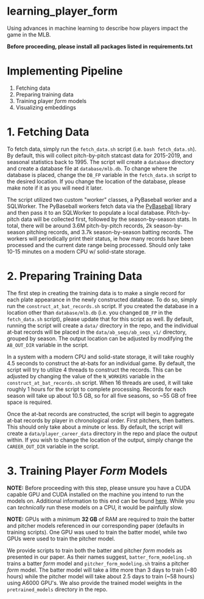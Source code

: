# learning_player_form
Using advances in machine learning to describe how players impact the game in the MLB.

**Before proceeding, please install all packages listed in requirements.txt**


# Implementing Pipeline
1. Fetching data
2. Preparing training data
3. Training player _form_ models
4. Visualizing embeddings

# 1. Fetching Data

To fetch data, simply run the `fetch_data.sh` script (i.e. `bash fetch_data.sh`).
By default, this will collect pitch-by-pitch statcast data for 2015-2019, and seasonal statistics back to 1995.
The script will create a `database` directory and create a database file at `database/mlb.db`. To change where the
database is placed, change the `DB_FP` variable in the `fetch_data.sh` script to the desired location. If you change the
location of the database, please make note if it as you will need it later.

The script utilized two custom "worker" classes, a PyBaseball worker and a SQLWorker.
The PyBaseball workers fetch data via the [PyBaseball](https://github.com/jldbc/pybaseball) library and then pass it to 
an SQLWorker to populate a local database. Pitch-by-pitch data will be collected first, followed by the season-by-season
stats. In total, there will be around 3.6M pitch-by-pitch records, 2k season-by-season pitching records, and 3.7k
season-by-season batting records.
The workers will periodically print their status, ie how many records have been processed and the current date range
being processed. Should only take 10-15 minutes on a modern CPU w/ solid-state storage.

# 2. Preparing Training Data

The first step in creating the training data is to make a single record for each plate appearance in the newly 
constructed database. To do so, simply run the `construct_at_bat_records.sh` script. If you created the database in a
location other than `database/mlb.db` (i.e. you changed `DB_FP` in the `fetch_data.sh` script), please update that for
this script as well. By default, running the script will create a `data/` directory in the repo, and the individual
at-bat records will be placed in the `data/ab_seqs/ab_seqs_v1/` directory, grouped by season. The output location can be
adjusted by modifying the `AB_OUT_DIR` variable in the script.

In a system with a modern CPU and solid-state storage, it will take roughly 4.5 seconds to construct the at-bats for an
individual game. By default, the script will try to utilize 4 threads to construct the records. This can be adjusted
by changing the value of the `N_WORKERS` variable in the `construct_at_bat_records.sh` script. When 16 threads are used,
it will take roughly 1 hours for the script to complete processing. Records for each season will take up about 10.5 GB,
so for all five seasons, so ~55 GB of free space is required.

Once the at-bat records are constructed, the script will begin to aggregate at-bat records by player in chronological
order. First pitchers, then batters. This should only take about a minute or less. By default, the script will create a
`data/player_career_data` directory in the repo and place the output within. If you wish to change the location of the
output, simply change the `CAREER_OUT_DIR` variable in the script.

# 3. Training Player _Form_ Models
**NOTE:** Before proceeding with this step, please unsure you have a CUDA capable GPU and CUDA installed on the machine
you intend to run the models on. Additional information to this end can be found 
[here](https://pytorch.org/get-started/locally/). While you can _technically_ run these models on a
CPU, it would be painfully slow.

**NOTE:** GPUs with a minimum **32 GB** of RAM are required to *train* the batter and pitcher models referenced in our
corresponding paper (defaults in training scripts). One GPU was used to train the batter model, while two GPUs were 
used to train the pitcher model.

We provide scripts to train both the batter and pitcher _form_ models as presented in our paper. As their names suggest,
`batter_form_modeling.sh` trains a batter _form_ model and `pitcher_form_modeling.sh` trains a pitcher _form_ model. The
batter model will take a litte more than 3 days to train (~80 hours) while the pitcher model will take about 2.5 days to
train (~58 hours) using A6000 GPU's. We also provide the trained model weights in the `pretrained_models` directory in
the repo.
